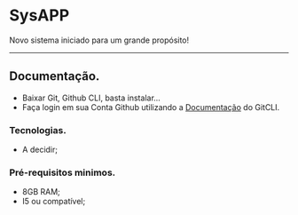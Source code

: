# SysAPP
Novo sistema iniciado para um grande propósito!

---

## Documentação.
* Baixar Git, Github CLI, basta instalar...
* Faça login em sua Conta Github utilizando a [Documentação](https://github.com/cli/cli#installation) do GitCLI.

### Tecnologias.
* A decidir;

### Pré-requisitos minimos.
* 8GB RAM;
* I5 ou compatível;